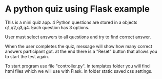 A python quiz using Flask example
============================

This is a mini quiz app. 4 Python questions are stored in a objects q1,q2,q3,q4. Each question has 3 options.

User must select answers to all questions and try to find correct answer.

When the user completes the quiz, message will show how many correct answers participant got. at the end there is a "Reset" button that allows you to start the test again.

To start program use file "controller.py". In templates folder you will find html files which we will use with Flask. In folder static saved css settings.

